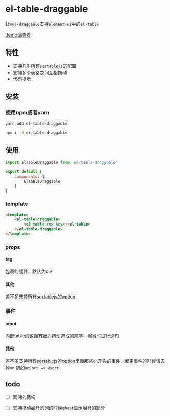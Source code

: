# el-table-draggable

让`vue-draggable`支持`element-ui`中的`el-table`

[demo请查看](https://www.mizuka.top/el-table-draggable/)

## 特性
- 支持几乎所有`sortablejs`的配置
- 支持多个表格之间互相拖动
- 代码提示

## 安装

### 使用npm或者yarn

```bash
yarn add el-table-draggable

npm i -S el-table-draggable
```
## 使用

```js
import ElTableDraggable from 'el-table-draggable'

export default {
    components: {
        ElTableDraggable
    }
}
```

### template
```html
<template>
    <el-table-draggable>
        <el-table row-key></el-table>
    </el-table-draggable>
</template>
```

### props
#### tag
包裹的组件，默认为div

#### 其他
差不多支持所有[sortablejs的option](https://github.com/SortableJS/Sortable#options)

### 事件

#### input
内部table的数据有因为拖动造成的顺序，增减时进行通知

#### 其他
差不多支持所有[sortablejs的option](https://github.com/SortableJS/Sortable#options)里面那些`on`开头的事件，绑定事件的时候请去掉`on` 例如`onSort => @sort`

## todo

- [ ] 支持列拖动  
- [ ] 支持拖动展开的列的时候`ghost`显示展开的部分

